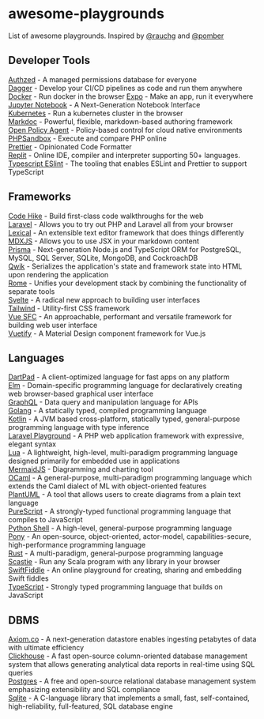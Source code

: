 # awesome-playgrounds
List of awesome playgrounds. Inspired by [@rauchg](https://twitter.com/rauchg/status/1609644281756803073) and [@pomber](https://twitter.com/pomber/status/1445808115610423296)




## Developer Tools
[Authzed](https://play.authzed.com/) - A managed permissions database for everyone  
[Dagger](https://play.dagger.io) - Develop your CI/CD pipelines as code and run them anywhere  
[Docker](https://labs.play-with-docker.com/) - Run docker in the browser
[Expo](https://snack.expo.dev/) - Make an app, run it everywhere  
[Jupyter Notebook](https://jupyter.org/try) - A Next-Generation Notebook Interface  
[Kubernetes](https://labs.play-with-k8s.com/) - Run a kubernetes cluster in the browser    
[Markdoc](https://markdoc.dev/sandbox) - Powerful, flexible, markdown-based authoring framework  
[Open Policy Agent](https://play.openpolicyagent.org/) - Policy-based control for cloud native environments  
[PHPSandbox](https://play.phpsandbox.io/) - Execute and compare PHP online  
[Prettier](https://prettier.io/playground/) - Opinionated Code Formatter  
[Replit](https://repl.it) - Online IDE, compiler and interpreter supporting 50+ languages.  
[Typescript ESlint](https://typescript-eslint.io/play/) - The tooling that enables ESLint and Prettier to support TypeScript


## Frameworks
[Code Hike](https://play.codehike.org/) - Build first-class code walkthroughs for the web  
[Laravel](https://laravelplayground.com/) - Allows you to try out PHP and Laravel all from your browser  
[Lexical](https://playground.lexical.dev/) - An extensible text editor framework that does things differently  
[MDXJS](https://mdxjs.com/playground/) - Allows you to use JSX in your markdown content  
[Prisma](https://playground.prisma.io/) - Next-generation Node.js and TypeScript ORM for PostgreSQL, MySQL, SQL Server, SQLite, MongoDB, and CockroachDB  
[Qwik](https://qwik.builder.io/playground/) - Serializes the application's state and framework state into HTML upon rendering the application  
[Rome](https://docs.rome.tools/playground/) - Unifies your development stack by combining the functionality of separate tools  
[Svelte](https://svelte.dev/repl) - A radical new approach to building user interfaces  
[Tailwind](https://play.tailwindcss.com/) - Utility-first CSS framework  
[Vue SFC](https://sfc.vuejs.org/) - An approachable, performant and versatile framework for building web user interface  
[Vuetify](https://play.vuetifyjs.com/) - A Material Design component framework for Vue.js


## Languages
[DartPad](https://dartpad.dev) - A client-optimized language for fast apps on any platform  
[Elm](https://elm-lang.org/try) - Domain-specific programming language for declaratively creating web browser-based graphical user interface  
[GraphQL](https://graphql.org/swapi-graphql) - Data query and manipulation language for APIs  
[Golang](https://play.go.dev) - A statically typed, compiled programming language  
[Kotlin](https://play.kotlinlang.org) -  A  JVM based cross-platform, statically typed, general-purpose programming language with type inference  
[Laravel Playground](https://laravelplayground.com) - A PHP web application framework with expressive, elegant syntax  
[Lua](https://www.lua.org/demo.html) - A lightweight, high-level, multi-paradigm programming language designed primarily for embedded use in applications  
[MermaidJS](https://mermaid-js.github.io/mermaid-live-editor/edit) - Diagramming and charting tool  
[OCaml](https://ocaml.org/play) - A general-purpose, multi-paradigm programming language which extends the Caml dialect of ML with object-oriented features  
[PlantUML](http://www.plantuml.com/plantuml/uml) - A tool that allows users to create diagrams from a plain text language  
[PureScript](https://try.purescript.org) - A strongly-typed functional programming language that compiles to JavaScript  
[Python Shell](https://www.python.org/shell/) - A high-level, general-purpose programming language  
[Pony](https://playground.ponylang.io/) - An open-source, object-oriented, actor-model, capabilities-secure, high-performance programming language  
[Rust](https://play.rust-lang.org/) - A multi-paradigm, general-purpose programming language  
[Scastie](https://scastie.scala-lang.org) - Run any Scala program with any library in your browser  
[SwiftFiddle](https://swiftfiddle.com) - An online playground for creating, sharing and embedding Swift fiddles  
[TypeScript](https://www.typescriptlang.org/play) - Strongly typed programming language that builds on JavaScript

## DBMS
[Axiom.co](https://www.axiom.co/play) - A next-generation datastore enables ingesting petabytes of data with ultimate efficiency  
[Clickhouse](https://play.clickhouse.com/play) - A fast open-source column-oriented database management system that allows generating analytical data reports in real-time using SQL queries  
[Postgres](https://www.crunchydata.com/developers/tutorials) - A free and open-source relational database management system emphasizing extensibility and SQL compliance  
[Sqlite](https://sqlime.org/) - A C-language library that implements a small, fast, self-contained, high-reliability, full-featured, SQL database engine

